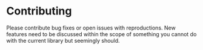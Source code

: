# Contributing

Please contribute bug fixes or open issues with reproductions. New features need to be discussed within the scope of something you cannot do with the current library but seemingly should.
